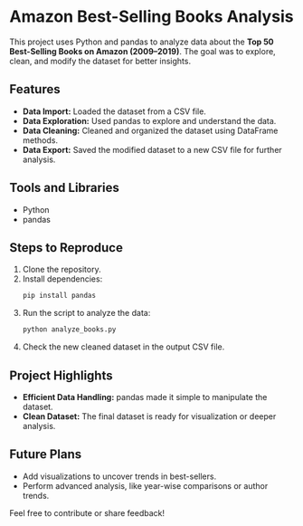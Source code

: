 # Amazon Best-Selling Books Analysis

This project uses Python and pandas to analyze data about the **Top 50 Best-Selling Books on Amazon (2009–2019)**. The goal was to explore, clean, and modify the dataset for better insights.

## Features
- **Data Import:** Loaded the dataset from a CSV file.
- **Data Exploration:** Used pandas to explore and understand the data.
- **Data Cleaning:** Cleaned and organized the dataset using DataFrame methods.
- **Data Export:** Saved the modified dataset to a new CSV file for further analysis.

## Tools and Libraries
- Python
- pandas

## Steps to Reproduce
1. Clone the repository.
2. Install dependencies:
   ```bash
   pip install pandas
   ```
3. Run the script to analyze the data:
   ```bash
   python analyze_books.py
   ```
4. Check the new cleaned dataset in the output CSV file.

## Project Highlights
- **Efficient Data Handling:** pandas made it simple to manipulate the dataset.
- **Clean Dataset:** The final dataset is ready for visualization or deeper analysis.

## Future Plans
- Add visualizations to uncover trends in best-sellers.
- Perform advanced analysis, like year-wise comparisons or author trends.

Feel free to contribute or share feedback!
